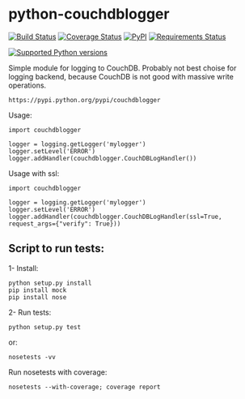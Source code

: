 python-couchdblogger
====================

[![Build Status](https://travis-ci.org/histrio/python-couchdblogger.svg?branch=master)](https://travis-ci.org/histrio/python-couchdblogger)
[![Coverage Status](https://coveralls.io/repos/histrio/python-couchdblogger/badge.svg?branch=master)](https://coveralls.io/r/histrio/python-couchdblogger?branch=master)
[![PyPI](https://img.shields.io/pypi/dm/couchdblogger.svg)]()
[![Requirements Status](https://requires.io/github/histrio/python-couchdblogger/requirements.svg?branch=master&style=flat)](https://requires.io/github/histrio/python-couchdblogger/requirements/?branch=master)

[![Supported Python versions](https://pypip.in/py_versions/couchdblogger/badge.svg)](https://pypi.python.org/pypi/couchdblogger/)

Simple module for logging to CouchDB. 
Probably not best choise for logging backend, because CouchDB is not good with massive write operations. 

    https://pypi.python.org/pypi/couchdblogger

Usage:

    import couchdblogger

    logger = logging.getLogger('mylogger')
    logger.setLevel('ERROR')
    logger.addHandler(couchdblogger.CouchDBLogHandler())
   
Usage with ssl:

    import couchdblogger

    logger = logging.getLogger('mylogger')
    logger.setLevel('ERROR')
    logger.addHandler(couchdblogger.CouchDBLogHandler(ssl=True, request_args={"verify": True}))

Script to run tests:
--------------------

1- Install:

    python setup.py install
    pip install mock
    pip install nose

2- Run tests:

    python setup.py test

  or:

    nosetests -vv

Run nosetests with coverage:

    nosetests --with-coverage; coverage report

